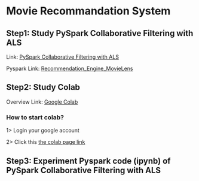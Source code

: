# Movie Recommandation System

## Step1: Study PySpark Collaborative Filtering with ALS
Link: [PySpark Collaborative Filtering with ALS](https://towardsdatascience.com/build-recommendation-system-with-pyspark-using-alternating-least-squares-als-matrix-factorisation-ebe1ad2e7679)

Pyspark Link: [Recommendation_Engine_MovieLens](https://github.com/snehalnair/als-recommender-pyspark/blob/master/Recommendation_Engine_MovieLens.ipynb)

## Step2: Study Colab

Overview Link: [Google Colab](https://hc.labnet.sfbu.edu/~henry/npu/classes/machine_learning/colab/slide/index_slide.html)

### How to start colab?

1> Login your google account

2> Click this [the colab page link](https://colab.research.google.com/notebooks/intro.ipynb#recent=true)
    
## Step3: Experiment Pyspark code (ipynb) of PySpark Collaborative Filtering with ALS
